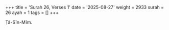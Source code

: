 +++
title = 'Surah 26, Verses 1'
date = '2025-08-27'
weight = 2933
surah = 26
ayah = 1
tags = []
+++

Ṭâ-Sĩn-Mĩm.